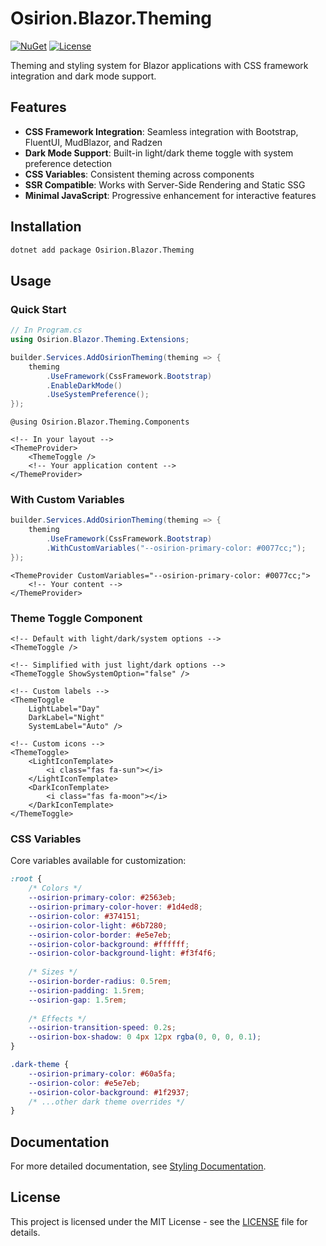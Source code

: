 # Osirion.Blazor.Theming

[![NuGet](https://img.shields.io/nuget/v/Osirion.Blazor.Theming)](https://www.nuget.org/packages/Osirion.Blazor.Theming)
[![License](https://img.shields.io/github/license/obrana-boranija/Osirion.Blazor)](https://github.com/obrana-boranija/Osirion.Blazor/blob/master/LICENSE.txt)

Theming and styling system for Blazor applications with CSS framework integration and dark mode support.

## Features

- **CSS Framework Integration**: Seamless integration with Bootstrap, FluentUI, MudBlazor, and Radzen
- **Dark Mode Support**: Built-in light/dark theme toggle with system preference detection
- **CSS Variables**: Consistent theming across components
- **SSR Compatible**: Works with Server-Side Rendering and Static SSG
- **Minimal JavaScript**: Progressive enhancement for interactive features

## Installation

```bash
dotnet add package Osirion.Blazor.Theming
```

## Usage

### Quick Start

```csharp
// In Program.cs
using Osirion.Blazor.Theming.Extensions;

builder.Services.AddOsirionTheming(theming => {
    theming
        .UseFramework(CssFramework.Bootstrap)
        .EnableDarkMode()
        .UseSystemPreference();
});
```

```razor
@using Osirion.Blazor.Theming.Components

<!-- In your layout -->
<ThemeProvider>
    <ThemeToggle />
    <!-- Your application content -->
</ThemeProvider>
```

### With Custom Variables

```csharp
builder.Services.AddOsirionTheming(theming => {
    theming
        .UseFramework(CssFramework.Bootstrap)
        .WithCustomVariables("--osirion-primary-color: #0077cc;");
});
```

```razor
<ThemeProvider CustomVariables="--osirion-primary-color: #0077cc;">
    <!-- Your content -->
</ThemeProvider>
```

### Theme Toggle Component

```razor
<!-- Default with light/dark/system options -->
<ThemeToggle />

<!-- Simplified with just light/dark options -->
<ThemeToggle ShowSystemOption="false" />

<!-- Custom labels -->
<ThemeToggle 
    LightLabel="Day" 
    DarkLabel="Night"
    SystemLabel="Auto" />

<!-- Custom icons -->
<ThemeToggle>
    <LightIconTemplate>
        <i class="fas fa-sun"></i>
    </LightIconTemplate>
    <DarkIconTemplate>
        <i class="fas fa-moon"></i>
    </DarkIconTemplate>
</ThemeToggle>
```

### CSS Variables

Core variables available for customization:

```css
:root {
    /* Colors */
    --osirion-primary-color: #2563eb;
    --osirion-primary-color-hover: #1d4ed8;
    --osirion-color: #374151;
    --osirion-color-light: #6b7280;
    --osirion-color-border: #e5e7eb;
    --osirion-color-background: #ffffff;
    --osirion-color-background-light: #f3f4f6;
    
    /* Sizes */
    --osirion-border-radius: 0.5rem;
    --osirion-padding: 1.5rem;
    --osirion-gap: 1.5rem;
    
    /* Effects */
    --osirion-transition-speed: 0.2s;
    --osirion-box-shadow: 0 4px 12px rgba(0, 0, 0, 0.1);
}

.dark-theme {
    --osirion-primary-color: #60a5fa;
    --osirion-color: #e5e7eb;
    --osirion-color-background: #1f2937;
    /* ...other dark theme overrides */
}
```

## Documentation

For more detailed documentation, see [Styling Documentation](https://github.com/obrana-boranija/Osirion.Blazor/blob/master/docs/STYLING.md).

## License

This project is licensed under the MIT License - see the [LICENSE](https://github.com/obrana-boranija/Osirion.Blazor/blob/master/LICENSE.txt) file for details.